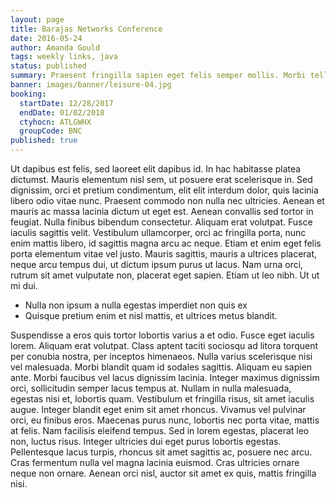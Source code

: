 ```yaml
---
layout: page
title: Barajas Networks Conference
date: 2016-05-24
author: Amanda Gould
tags: weekly links, java
status: published
summary: Praesent fringilla sapien eget felis semper mollis. Morbi tellus.
banner: images/banner/leisure-04.jpg
booking:
  startDate: 12/28/2017
  endDate: 01/02/2018
  ctyhocn: ATLGWHX
  groupCode: BNC
published: true
---
```

Ut dapibus est felis, sed laoreet elit dapibus id. In hac habitasse platea dictumst. Mauris elementum nisl sem, ut posuere erat scelerisque in. Sed dignissim, orci et pretium condimentum, elit elit interdum dolor, quis lacinia libero odio vitae nunc. Praesent commodo non nulla nec ultricies. Aenean et mauris ac massa lacinia dictum ut eget est. Aenean convallis sed tortor in feugiat. Nulla finibus bibendum consectetur. Aliquam erat volutpat. Fusce iaculis sagittis velit. Vestibulum ullamcorper, orci ac fringilla porta, nunc enim mattis libero, id sagittis magna arcu ac neque. Etiam et enim eget felis porta elementum vitae vel justo. Mauris sagittis, mauris a ultrices placerat, neque arcu tempus dui, ut dictum ipsum purus ut lacus. Nam urna orci, rutrum sit amet vulputate non, placerat eget sapien. Etiam ut leo nibh. Ut ut mi dui.

* Nulla non ipsum a nulla egestas imperdiet non quis ex
* Quisque pretium enim et nisl mattis, et ultrices metus blandit.

Suspendisse a eros quis tortor lobortis varius a et odio. Fusce eget iaculis lorem. Aliquam erat volutpat. Class aptent taciti sociosqu ad litora torquent per conubia nostra, per inceptos himenaeos. Nulla varius scelerisque nisi vel malesuada. Morbi blandit quam id sodales sagittis. Aliquam eu sapien ante. Morbi faucibus vel lacus dignissim lacinia. Integer maximus dignissim orci, sollicitudin semper lacus tempus at. Nullam in nulla malesuada, egestas nisi et, lobortis quam. Vestibulum et fringilla risus, sit amet iaculis augue. Integer blandit eget enim sit amet rhoncus. Vivamus vel pulvinar orci, eu finibus eros. Maecenas purus nunc, lobortis nec porta vitae, mattis at felis.
Nam facilisis eleifend tempus. Sed in lorem egestas, placerat leo non, luctus risus. Integer ultricies dui eget purus lobortis egestas. Pellentesque lacus turpis, rhoncus sit amet sagittis ac, posuere nec arcu. Cras fermentum nulla vel magna lacinia euismod. Cras ultricies ornare neque non ornare. Aenean orci nisl, auctor sit amet ex quis, mattis fringilla nisi.

